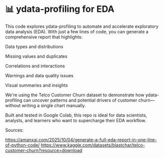 # 📊 ydata-profiling for EDA
This code explores ydata-profiling to automate and accelerate exploratory data analysis (EDA). With just a few lines of code, you can generate a comprehensive report that highlights:

Data types and distributions

Missing values and duplicates

Correlations and interactions

Warnings and data quality issues

Visual summaries and insights

We're using the Telco Customer Churn dataset to demonstrate how ydata-profiling can uncover patterns and potential drivers of customer churn—without writing a single chart manually.

Built and tested in Google Colab, this repo is ideal for data scientists, analysts, and learners who want to supercharge their EDA workflow.


Sources:

https://amanxai.com/2025/10/04/generate-a-full-eda-report-in-one-line-of-python-code/
https://www.kaggle.com/datasets/blastchar/telco-customer-churn?resource=download
